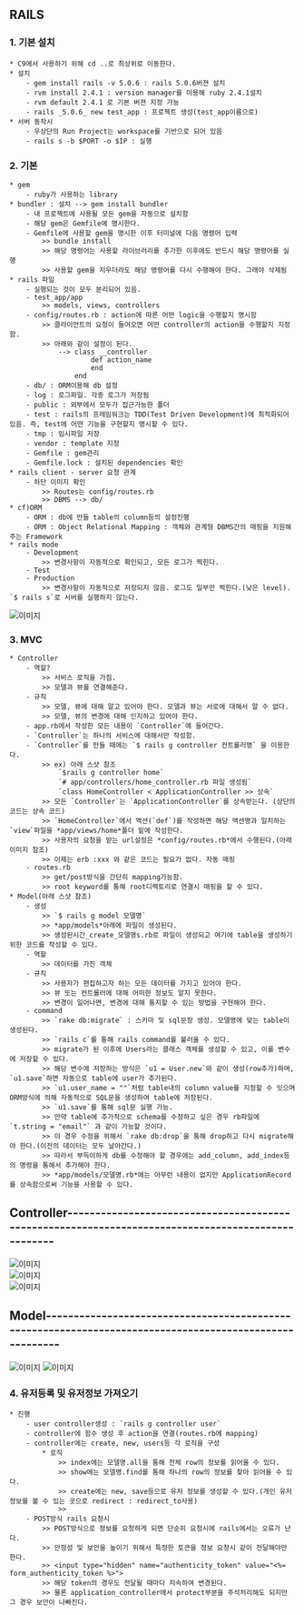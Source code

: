 ##  RAILS
### 1. 기본 설치
    * C9에서 사용하기 위해 cd ..로 최상위로 이동한다.
    * 설치
        - gem install rails -v 5.0.6 : rails 5.0.6버젼 설치
        - rvm install 2.4.1 : version manager를 이용해 ruby 2.4.1설치
        - rvm default 2.4.1 로 기본 버젼 지정 가능
        - rails _5.0.6_ new test_app : 프로젝트 생성(test_app이름으로)
    * 서버 동작시
        - 우상단의 Run Project는 workspace를 기반으로 되어 있음
        - rails s -b $PORT -o $IP : 실행
### 2. 기본
    * gem
        - ruby가 사용하는 library
    * bundler : 설치 --> gem install bundler
        - 내 프로젝트에 사용될 모든 gem을 자동으로 설치함
        - 해당 gem은 Gemfile에 명시한다.
        - Gemfile에 사용할 gem을 명시한 이후 터미널에 다음 명령어 입력
            >> bundle install 
            >> 해당 명령어는 사용할 라이브러리를 추가한 이후에도 반드시 해당 명령어를 실행
            >> 사용할 gem을 지우더라도 해당 명령어를 다시 수행해야 한다. 그래야 삭제됨
    * rails 파일
        - 실행되는 것이 모두 분리되어 있음.
        - test_app/app
            >> models, views, controllers
        - config/routes.rb : action에 따른 어떤 logic을 수행할지 명시함
            >> 클라이언트의 요청이 들어오면 어떤 controller의 action을 수행할지 지정함.
            >> 아래와 같이 설정이 된다.
                --> class __controller
                        def action_name
                        end
                    end
        - db/ : ORM이용해 db 설정
        - log : 로그파일. 각종 로그가 저장됨
        - public : 외부에서 모두가 접근가능한 폴더
        - test : rails의 프레임워크는 TDD(Test Driven Development)에 최적화되어 있음. 즉, test에 어떤 기능을 구현할지 명시할 수 있다.
        - tmp : 임시파일 저장
        - vendor : template 지정
        - Gemfile : gem관리
        - Gemfile.lock : 설치된 dependencies 확인
    * rails client - server 요청 관계
        - 하단 이미지 확인
            >> Routes는 config/routes.rb
            >> DBMS --> db/
    * cf)ORM
        - ORM : db에 만들 table의 column등의 설정진행
        - ORM : Object Relational Mapping : 객체와 관계형 DBMS간의 매핑을 지원해주는 Framework
    * rails mode
        - Development
            >> 변경사항이 자동적으로 확인되고, 모든 로그가 찍힌다.
        - Test
        - Production
            >> 변경사항이 자동적으로 저장되지 않음. 로그도 일부만 찍힌다.(낮은 level). `$ rails s`로 서버를 실행하지 않는다.
![이미지](./readme_img/mvc.JPG)
### 3. MVC
    * Controller
        - 역할?
            >> 서비스 로직을 가짐.
            >> 모델과 뷰를 연결해준다.
        - 규칙
            >> 모델, 뷰에 대해 알고 있어야 한다. 모델과 뷰는 서로에 대해서 알 수 없다.
            >> 모델, 뷰의 변경에 대해 인지하고 있어야 한다.
        - app.rb에서 작성한 모든 내용이 `Controller`에 들어간다.
        - `Controller`는 하나의 서비스에 대해서만 작성함.
        - `Controller`를 만들 때에는 `$ rails g controller 컨트롤러명` 을 이용한다.
            >> ex) 아래 스샷 참조
                `$rails g controller home`
                `# app/controllers/home_controller.rb 파일 생성됨`
                `class HomeController < ApplicationController >> 상속`
            >> 모든 `Controller`는 `ApplicationController`를 상속받는다. (상단의 코드는 상속 코드)
            >> `HomeController`에서 액션(`def`)를 작성하면 해당 액션명과 일치하는 `view`파일을 *app/views/home*폴더 밑에 작성한다.
            >> 사용자의 요청을 받는 url설정은 *config/routes.rb*에서 수행된다.(아래 이미지 참조)
            >> 이제는 erb :xxx 와 같은 코드는 필요가 없다. 자동 매핑
        - routes.rb
            >> get/post방식을 간단히 mapping가능함.
            >> root keyword를 통해 root디렉토리로 연결시 매핑을 할 수 있다.
    * Model(아래 스샷 참조)
        - 생성
            >> `$ rails g model 모델명`
            >> *app/models*아래에 파일이 생성된다.
            >> 생성된시간_create_모델명s.rb로 파일이 생성되고 여기에 table을 생성하기 위한 코드를 작성할 수 있다.
        - 역할
            >> 데이터를 가진 객체
        - 규칙
            >> 사용자가 편집하고자 하는 모든 데이터를 가지고 있어야 한다.
            >> 뷰 또는 컨트롤러에 대해 어떠한 정보도 알지 못한다.
            >> 변경이 일어나면, 변경에 대해 통지할 수 있는 방법을 구현해야 한다.
        - command
            >> `rake db:migrate` : 스키마 및 sql문장 생성. 모델명에 맞는 table이 생성된다.
            >> `rails c`를 통해 rails command를 불러올 수 있다.
            >> migrate가 된 이후에 Users라는 클래스 객체를 생성할 수 있고, 이를 변수에 저장할 수 있다.
            >> 해당 변수에 저장하는 방식은 `u1 = User.new`와 같이 생성(row추가)하며, `u1.save`하면 자동으로 table에 user가 추가된다.
            >> `u1.user_name = ""`처럼 table내의 column value를 지정할 수 잇으며 ORM방식에 의해 자동적으로 SQL문을 생성하여 table에 저장된다.
            >> `u1.save`를 통해 sql문 실행 가능.
            >> 만약 table에 추가적으로 schema를 수정하고 싶은 경우 rb파일에 `t.string = "email"` 과 같이 가능할 것이다.
            >> 이 경우 수정을 위해서 `rake db:drop`을 통해 drop하고 다시 migrate해야 한다.(이전의 데이터는 모두 날아간다.)
            >> 따라서 부득이하게 db를 수정해야 할 경우에는 add_column, add_index등의 명령을 통해서 추가해야 한다.
            >> *app/models/모델명.rb*에는 아무런 내용이 없지만 ApplicationRecord를 상속함으로써 기능을 사용할 수 있다.
## Controller---------------------------------------------------------------------------------------------------            
![이미지](./readme_img/after_command.JPG)            
![이미지](./readme_img/home_controller.JPG)            
![이미지](./readme_img/route_file.JPG)                            
## Model--------------------------------------------------------------------------------------------------------
![이미지](./readme_img/make_model.JPG)
![이미지](./readme_img/ORM_model.JPG)
### 4. 유저등록 및 유저정보 가져오기
    * 진행
        - user controller생성 : `rails g controller user`
        - controller에 함수 생성 후 action을 연결(routes.rb에 mapping)
        - controller에는 create, new, users등 각 로직을 구성
            * 로직
                >> index에는 모델명.all을 통해 전체 row의 정보를 읽어올 수 있다.
                >> show에는 모델명.find를 통해 하나의 row의 정보를 찾아 읽어올 수 있다.
                >> create에는 new, save등으로 유저 정보를 생성할 수 있다.(개인 유저 정보를 볼 수 있는 곳으로 redirect : redirect_to사용)
                >> 
        - POST방식 rails 요청시
            >> POST방식으로 정보를 요청하게 되면 단순히 요청시에 rails에서는 오류가 난다.
            >> 안정성 및 보안을 높이기 위해서 특정한 토큰을 정보 요청시 같이 전달해야만 한다.
            >> <input type="hidden" name="authenticity_token" value="<%= form_authenticity_token %>">
            >> 해당 token의 경우도 전달될 때마다 지속하여 변경된다.
            >> 물론 application_controller에서 protect부분을 주석처리해도 되지만 그 경우 보안이 나빠진다.
